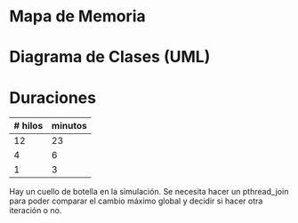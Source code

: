 # Mapa de Memoria
# Diagrama de Clases (UML)

# Duraciones
| # hilos | minutos| 
| --- | --- | 
| 12 | 23 | 
| 4 | 6 | 
| 1 | 3 |

Hay un cuello de botella en la simulación. Se necesita hacer un pthread_join para poder comparar el cambio máximo global y decidir si hacer otra iteración o no.